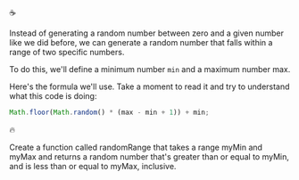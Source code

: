 :coffee:

Instead of generating a random number between zero and a given number like we did before, we can generate a random number that falls within a range of two specific numbers.

To do this, we'll define a minimum number `min` and a maximum number max.

Here's the formula we'll use. Take a moment to read it and try to understand what this code is doing:

```javascript
Math.floor(Math.random() * (max - min + 1)) + min;
```

:fire:

Create a function called randomRange that takes a range myMin and myMax and returns a random number that's greater than or equal to myMin, and is less than or equal to myMax, inclusive.
